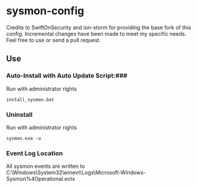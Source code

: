 # sysmon-config 

Credits to SwiftOnSecurity and ion-storm for providing the base fork of this config. Incremental changes have been made to meet my specific needs. Feel free to use or send a pull request.

## Use ##

### Auto-Install with Auto Update Script:###
Run with administrator rights
~~~~
install_sysmon.bat
~~~~

### Uninstall ###
Run with administrator rights
~~~~
sysmon.exe -u
~~~~

### Event Log Location ###
All sysmon events are written to C:\Windows\System32\winevt\Logs\Microsoft-Windows-Sysmon%4Operational.evtx
~~~~
